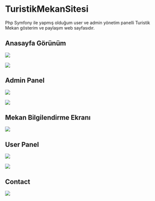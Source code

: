 # TuristikMekanSitesi
Php Symfony ile yapmış olduğum user ve admin yönetim panelli Turistik Mekan gösterim ve paylaşım web sayfasıdır.


<h2>Anasayfa Görünüm</h2>
<img src="https://i.hizliresim.com/p5Zn7J.png" />

<br>
<br>
<img src="https://i.hizliresim.com/5N5arD.png" />

<h2>Admin Panel</h2>

<img src="https://i.hizliresim.com/lQaqYE.png" />
<br>
<br>
<img src="https://i.hizliresim.com/M1nVY2.png" />

<h2>Mekan Bilgilendirme Ekranı</h2>

<img src="https://i.hizliresim.com/jqkgzj.png" />

<h2>User Panel</h2>
<img src="https://i.hizliresim.com/XbQM2j.png" />
<br>
<br>
<img src="https://i.hizliresim.com/AORDZr.png" />

<h2>Contact</h2>
<img src="https://i.hizliresim.com/Or1vJP.png" />


